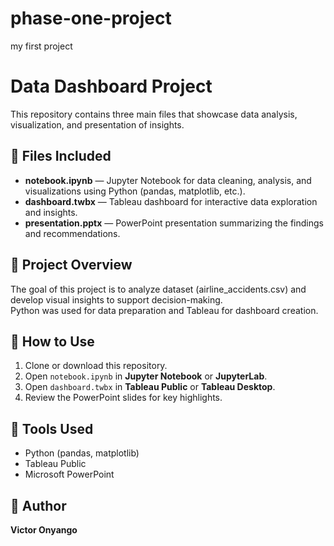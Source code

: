 # phase-one-project
my first project
# Data Dashboard Project

This repository contains three main files that showcase data analysis, visualization, and presentation of insights.

## 📂 Files Included
- **notebook.ipynb** — Jupyter Notebook for data cleaning, analysis, and visualizations using Python (pandas, matplotlib, etc.).
- **dashboard.twbx** — Tableau dashboard for interactive data exploration and insights.
- **presentation.pptx** — PowerPoint presentation summarizing the findings and recommendations.

## 🧩 Project Overview
The goal of this project is to analyze dataset (airline_accidents.csv) and develop visual insights to support decision-making.  
Python was used for data preparation and Tableau for dashboard creation.

## 🚀 How to Use
1. Clone or download this repository.
2. Open `notebook.ipynb` in **Jupyter Notebook** or **JupyterLab**.
3. Open `dashboard.twbx` in **Tableau Public** or **Tableau Desktop**.
4. Review the PowerPoint slides for key highlights.

## 🧠 Tools Used
- Python (pandas, matplotlib)
- Tableau Public
- Microsoft PowerPoint

## 👤 Author
**Victor Onyango**

